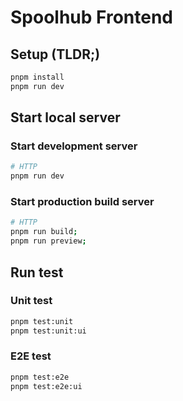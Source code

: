 # Spoolhub Frontend

## Setup (TLDR;)

```bash
pnpm install
pnpm run dev
```


## Start local server

### Start development server

```bash
# HTTP
pnpm run dev
```

### Start production build server

```bash
# HTTP
pnpm run build;
pnpm run preview;
```

## Run test

### Unit test

```bash
pnpm test:unit
pnpm test:unit:ui
```

### E2E test

```bash
pnpm test:e2e
pnpm test:e2e:ui
```
